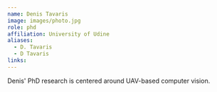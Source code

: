 ```yaml
---
name: Denis Tavaris
image: images/photo.jpg
role: phd
affiliation: University of Udine
aliases:
  - D. Tavaris
  - D Tavaris
links:
---
```


Denis' PhD research is centered around UAV-based computer vision.